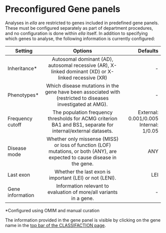 # Preconfigured Gene panels

Analyses in *ella* are restricted to genes included in predefined gene panels. These must be configured separately as part of department procedures, and no configuration is done within *ella* itself. In addition to specifying which genes to analyse, the following information is currently configured:

|Setting			|Options																							 		 				|Defaults								   |
|-------------------|:-------------------------------------------------------------------------------------------------------------------------:|-----------------------------------------:|
|Inheritance\*		|Autosomal dominant (AD), autosomal recessive (AR), X-linked dominant (XD) or X-linked recessive (XR)		 				|-										   |
|Phenotypes\*		|Which disease mutations in the gene have been associated with (restricted to diseases investigated at AMG). 				|-										   |
|Frequency cutoff	|The population frequency thresholds for ACMG criterion BA1 and BS1, separate for internal/external datasets.				|External: 0.001/0.005<br>Internal: 1/0.05 |
|Disease mode		|Whether only missense (MISS) or loss of function (LOF) mutations, or both (ANY), are expected to cause disease in the gene.|ANY									   |
|Last exon			|Whether the last exon is important (LEI) or not (LENI).																	|LEI									   |
|Gene information	|Information relevant to evaluation of more/all variants in a gene.															|-										   |

\*Configured using OMIM and manual curation

The information provided in the gene panel is visible by clicking on the gene name in the [top bar of the CLASSIFACTION page](../manual/top-bar.md).
